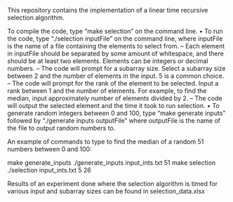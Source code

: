 This repository contains the implementation of a linear time recursive selection 
algorithm. 

To compile the code, type “make selection” on the command line.
 • To run the code, type “./selection inputFile” on the command line,
   where inputFile is the name of a file containing the elements to select
   from.
    – Each element in inputFile should be separated by some amount of
      whitespace, and there should be at least two elements. Elements
      can be integers or decimal numbers.
    – The code will prompt for a subarray size. Select a subarray size
      between 2 and the number of elements in the input. 5 is a common
      choice.
    – The code will prompt for the rank of the element to be selected.
      Input a rank between 1 and the number of elements. For example, 
      to find the median, input approximately number of elements
      divided by 2.
    – The code will output the selected element and the time it took to
      run selection.
 • To generate random integers between 0 and 100, type “make generate inputs” 
   followed by “./generate inputs outputFile” where outputFile is the name 
   of the file to output random numbers to.


An example of commands to type to find the median of a random 51 numbers between 0
and 100:

make generate_inputs
./generate_inputs input_ints.txt
51
make selection
./selection input_ints.txt
5
26


Results of an experiment done where the selection algorithm is timed for various 
input and subarray sizes can be found in selection_data.xlsx

